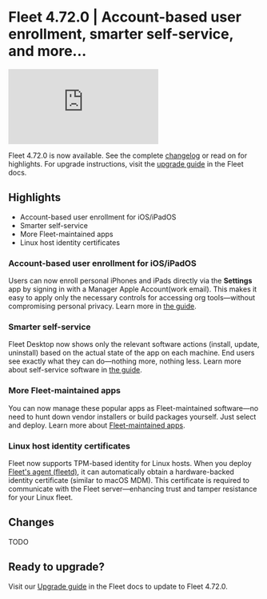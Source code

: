 # Fleet 4.72.0 | Account-based user enrollment, smarter self-service, and more...

<div purpose="embedded-content">
   <iframe src="https://www.youtube.com/embed/-N1eZ-nw59A?si=QYbQtTBazOjHR0PG" frameborder="0" allowfullscreen></iframe>
</div>

Fleet 4.72.0 is now available. See the complete [changelog](https://github.com/fleetdm/fleet/releases/tag/fleet-v4.72.0) or read on for highlights. For upgrade instructions, visit the [upgrade guide](https://fleetdm.com/docs/deploying/upgrading-fleet) in the Fleet docs.

## Highlights

- Account-based user enrollment for iOS/iPadOS
- Smarter self-service
- More Fleet-maintained apps
- Linux host identity certificates

### Account-based user enrollment for iOS/iPadOS

Users can now enroll personal iPhones and iPads directly via the **Settings** app by signing in with a Manager Apple Account(work email). This makes it easy to apply only the necessary controls for accessing org tools—without compromising personal privacy. Learn more in [the guide](https://fleetdm.com/guides/enroll-personal-byod-ios-ipad-hosts-with-managed-apple-account).

### Smarter self-service

Fleet Desktop now shows only the relevant software actions (install, update, uninstall) based on the actual state of the app on each machine. End users see exactly what they can do—nothing more, nothing less. Learn more about self-service software in [the guide](https://fleetdm.com/guides/software-self-service).

### More Fleet-maintained apps

You can now manage these popular apps as Fleet-maintained software—no need to hunt down vendor installers or build packages yourself. Just select and deploy. Learn more about [Fleet-maintained apps](https://fleetdm.com/guides/fleet-maintained-apps).

### Linux host identity certificates

Fleet now supports TPM-based identity for Linux hosts. When you deploy [Fleet's agent (fleetd)](https://fleetdm.com/docs/get-started/anatomy#fleetd), it can automatically obtain a hardware-backed identity certificate (similar to macOS MDM). This certificate is required to communicate with the Fleet server—enhancing trust and tamper resistance for your Linux fleet.

## Changes

TODO

## Ready to upgrade?

Visit our [Upgrade guide](https://fleetdm.com/docs/deploying/upgrading-fleet) in the Fleet docs to update to Fleet 4.72.0.

<meta name="category" value="releases">
<meta name="authorFullName" value="Noah Talerman">
<meta name="authorGitHubUsername" value="noahtalerman">
<meta name="publishedOn" value="2025-08-08">
<meta name="articleTitle" value="Fleet 4.72.0 | Account-based user enrollment, smarter self-service, and more...">
<meta name="articleImageUrl" value="../website/assets/images/articles/fleet-4.72.0-1600x900@2x.png">
